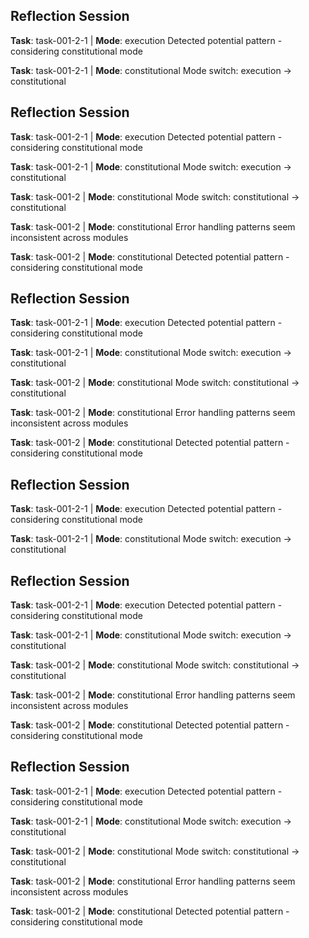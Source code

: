 
## Reflection Session

**Task**: task-001-2-1 | **Mode**: execution
Detected potential pattern - considering constitutional mode

**Task**: task-001-2-1 | **Mode**: constitutional
Mode switch: execution -> constitutional


## Reflection Session

**Task**: task-001-2-1 | **Mode**: execution
Detected potential pattern - considering constitutional mode

**Task**: task-001-2-1 | **Mode**: constitutional
Mode switch: execution -> constitutional

**Task**: task-001-2 | **Mode**: constitutional
Mode switch: constitutional -> constitutional

**Task**: task-001-2 | **Mode**: constitutional
Error handling patterns seem inconsistent across modules

**Task**: task-001-2 | **Mode**: constitutional
Detected potential pattern - considering constitutional mode


## Reflection Session

**Task**: task-001-2-1 | **Mode**: execution
Detected potential pattern - considering constitutional mode

**Task**: task-001-2-1 | **Mode**: constitutional
Mode switch: execution -> constitutional

**Task**: task-001-2 | **Mode**: constitutional
Mode switch: constitutional -> constitutional

**Task**: task-001-2 | **Mode**: constitutional
Error handling patterns seem inconsistent across modules

**Task**: task-001-2 | **Mode**: constitutional
Detected potential pattern - considering constitutional mode


## Reflection Session

**Task**: task-001-2-1 | **Mode**: execution
Detected potential pattern - considering constitutional mode

**Task**: task-001-2-1 | **Mode**: constitutional
Mode switch: execution -> constitutional


## Reflection Session

**Task**: task-001-2-1 | **Mode**: execution
Detected potential pattern - considering constitutional mode

**Task**: task-001-2-1 | **Mode**: constitutional
Mode switch: execution -> constitutional

**Task**: task-001-2 | **Mode**: constitutional
Mode switch: constitutional -> constitutional

**Task**: task-001-2 | **Mode**: constitutional
Error handling patterns seem inconsistent across modules

**Task**: task-001-2 | **Mode**: constitutional
Detected potential pattern - considering constitutional mode


## Reflection Session

**Task**: task-001-2-1 | **Mode**: execution
Detected potential pattern - considering constitutional mode

**Task**: task-001-2-1 | **Mode**: constitutional
Mode switch: execution -> constitutional

**Task**: task-001-2 | **Mode**: constitutional
Mode switch: constitutional -> constitutional

**Task**: task-001-2 | **Mode**: constitutional
Error handling patterns seem inconsistent across modules

**Task**: task-001-2 | **Mode**: constitutional
Detected potential pattern - considering constitutional mode

